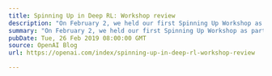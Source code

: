 ```yaml
---
title: Spinning Up in Deep RL: Workshop review
description: "On February 2, we held our first Spinning Up Workshop as part of our new education initiative at OpenAI."
summary: "On February 2, we held our first Spinning Up Workshop as part of our new education initiative at OpenAI."
pubDate: Tue, 26 Feb 2019 08:00:00 GMT
source: OpenAI Blog
url: https://openai.com/index/spinning-up-in-deep-rl-workshop-review

---
```


